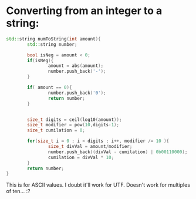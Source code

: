 # Converting from an integer to a string:
````c++
std::string numToString(int amount){
        std::string number;

        bool isNeg = amount < 0;
        if(isNeg){
                amount = abs(amount);
                number.push_back('-');
        }

        if( amount == 0){
                number.push_back('0');
                return number;
        }


        size_t digits = ceil(log10(amount));
        size_t modifier = pow(10,digits-1);
        size_t cumilation = 0;

        for(size_t i = 0 ; i < digits ; i++, modifier /= 10 ){
                size_t divVal = amount/modifier;
                number.push_back((divVal - cumilation) | 0b00110000);
                cumilation = divVal * 10;
        }
        return number;
}
````

This is for ASCII values. I doubt it'll work for UTF.
Doesn't work for multiples of ten... :?
